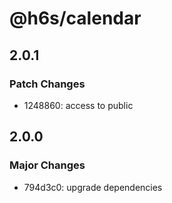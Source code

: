 # @h6s/calendar

## 2.0.1

### Patch Changes

- 1248860: access to public

## 2.0.0

### Major Changes

- 794d3c0: upgrade dependencies
